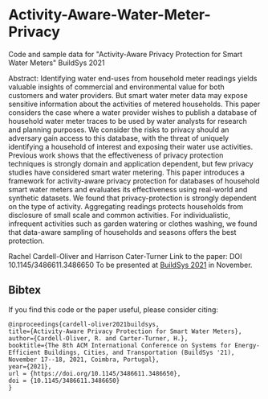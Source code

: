 # Activity-Aware-Water-Meter-Privacy
Code and sample data for "Activity-Aware Privacy Protection for Smart Water Meters" BuildSys 2021

Abstract: Identifying water end-uses from household meter readings yields valuable insights of commercial and environmental value for both customers and water providers. But smart water meter data may expose sensitive information about the activities of metered households.  This paper considers the case where a water provider wishes to publish a database of household water meter traces to be used by water analysts for research and planning purposes.   We consider the risks to privacy should an adversary gain access to this database, with the threat of uniquely identifying a household of interest and exposing their water use activities.  Previous work shows that the effectiveness of privacy protection techniques is strongly domain and application dependent,  but few privacy studies have considered smart water metering.  This paper introduces a framework for activity-aware privacy protection for databases of household smart water meters and evaluates its effectiveness using real-world and synthetic datasets.  We found that privacy-protection is strongly dependent on the type of activity.  Aggregating readings protects households from disclosure of small scale and common activities.  For individualistic, infrequent activities such as garden watering or clothes washing, we found that data-aware sampling of households and seasons offers the best protection.

Rachel Cardell-Oliver and Harrison Cater-Turner
Link to the paper: DOI 10.1145/3486611.3486650 
To be presented at [BuildSys 2021](https://buildsys.acm.org/2021/) in November.

## Bibtex
If you find this code or the paper useful, please consider citing:


    @inproceedings{cardell-oliver2021buildsys,
    title={Activity-Aware Privacy Protection for Smart Water Meters},
    author={Cardell-Oliver, R. and Carter-Turner, H.},
    booktitle={The 8th ACM International Conference on Systems for Energy-Efficient Buildings, Cities, and Transportation (BuildSys '21), November 17--18, 2021, Coimbra, Portugal},
    year={2021},
    url = {https://doi.org/10.1145/3486611.3486650},
    doi = {10.1145/3486611.3486650}
    }
